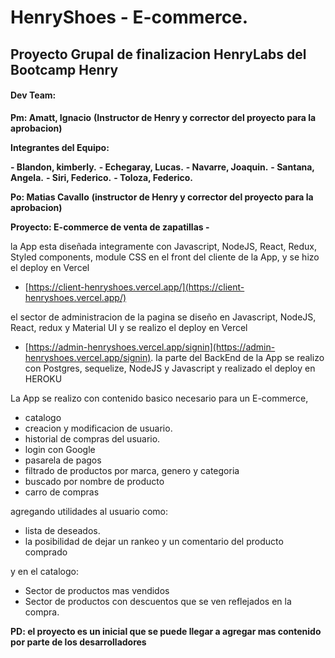 # HenryShoes - E-commerce.

## Proyecto Grupal de finalizacion HenryLabs del Bootcamp Henry

#### Dev Team:

**Pm: Amatt, Ignacio** __(Instructor de Henry y corrector del proyecto para la aprobacion)__

**Integrantes del Equipo:**

__- Blandon, kimberly.__
__- Echegaray, Lucas.__
__- Navarre, Joaquin.__
__- Santana, Angela.__
__- Siri, Federico.__
__- Toloza, Federico.__

**Po: Matias Cavallo** __(instructor de Henry y corrector del proyecto para la aprobacion)__

**Proyecto: E-commerce de venta de zapatillas -** 

la App esta diseñada integramente con Javascript, NodeJS, React, Redux, Styled components, module CSS en el front del cliente de la App, y se hizo el deploy 
en Vercel 

- [https://client-henryshoes.vercel.app/](https://client-henryshoes.vercel.app/)

el sector de administracion de la pagina se diseño en Javascript, NodeJS, React, redux y Material UI y se realizo el deploy en Vercel

- [https://admin-henryshoes.vercel.app/signin](https://admin-henryshoes.vercel.app/signin).
la parte del BackEnd de la App se realizo con Postgres, sequelize, NodeJS y Javascript y realizado el deploy en HEROKU

La App se realizo con contenido basico necesario para un E-commerce, 
- catalogo
- creacion y modificacion de usuario.
- historial de compras del usuario.
- login con Google
- pasarela de pagos
- filtrado de productos por marca, genero y categoria
- buscado por nombre de producto
- carro de compras

agregando utilidades al usuario como:

- lista de deseados.
- la posibilidad de dejar un rankeo y un comentario del producto comprado

y en el catalogo:

- Sector de productos mas vendidos 
- Sector de productos con descuentos que se ven reflejados en la compra.

__PD: el proyecto es un inicial que se puede llegar a agregar mas contenido por parte de los desarrolladores__
